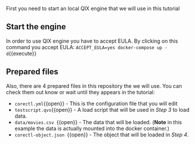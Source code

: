 First you need to start an local QIX engine that we will use in this tutorial

## Start the engine 
In order to use QIX engine you have to accept EULA. By clicking on this command you accept EULA: `ACCEPT_EULA=yes docker-compose up -d`{{execute}}


## Prepared files
Also, there are 4 prepared files in this repository the we will use. You can check them out know or wait until they appears in the tutorial:
* `corectl.yml`{{open}} - This is the configuration file that you will edit
* `testscript.qvs`{{open}} - A load script that will be used in *Step 3* to load data. 
* `data/movies.csv `{{open}} - The data that will be loaded. (**Note** in this example the data is actually mounted into the docker container.)
* `corectl-object.json `{{open}} - The object that will be loaded in *Step 4*.